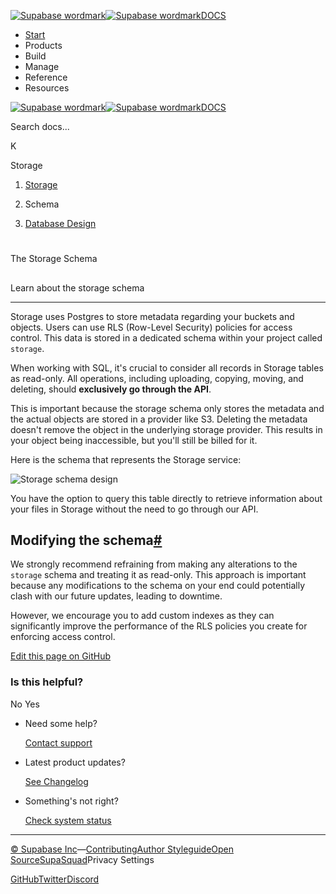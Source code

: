 [![Supabase wordmark](https://supabase.com/docs/_next/image?url=%2Fdocs%2Fsupabase-dark.svg&w=256&q=75&dpl=dpl_5BYG5BkQhU19GEfZfhcgAbeGcRQo)![Supabase wordmark](https://supabase.com/docs/_next/image?url=%2Fdocs%2Fsupabase-light.svg&w=256&q=75&dpl=dpl_5BYG5BkQhU19GEfZfhcgAbeGcRQo)DOCS](https://supabase.com/docs)

-   [Start](https://supabase.com/docs/guides/getting-started)
-   Products
-   Build
-   Manage
-   Reference
-   Resources

[![Supabase wordmark](https://supabase.com/docs/_next/image?url=%2Fdocs%2Fsupabase-dark.svg&w=256&q=75&dpl=dpl_5BYG5BkQhU19GEfZfhcgAbeGcRQo)![Supabase wordmark](https://supabase.com/docs/_next/image?url=%2Fdocs%2Fsupabase-light.svg&w=256&q=75&dpl=dpl_5BYG5BkQhU19GEfZfhcgAbeGcRQo)DOCS](https://supabase.com/docs)

Search docs...

K

Storage

1.  [Storage](https://supabase.com/docs/guides/storage)

3.  Schema

5.  [Database Design](https://supabase.com/docs/guides/storage/schema/design)

# 

The Storage Schema

## 

Learn about the storage schema

* * *

Storage uses Postgres to store metadata regarding your buckets and objects. Users can use RLS (Row-Level Security) policies for access control. This data is stored in a dedicated schema within your project called `storage`.

When working with SQL, it's crucial to consider all records in Storage tables as read-only. All operations, including uploading, copying, moving, and deleting, should **exclusively go through the API**.

This is important because the storage schema only stores the metadata and the actual objects are stored in a provider like S3. Deleting the metadata doesn't remove the object in the underlying storage provider. This results in your object being inaccessible, but you'll still be billed for it.

Here is the schema that represents the Storage service:

![Storage schema design](https://supabase.com/docs/img/storage/schema-design.png)

You have the option to query this table directly to retrieve information about your files in Storage without the need to go through our API.

## Modifying the schema[#](#modifying-the-schema)

We strongly recommend refraining from making any alterations to the `storage` schema and treating it as read-only. This approach is important because any modifications to the schema on your end could potentially clash with our future updates, leading to downtime.

However, we encourage you to add custom indexes as they can significantly improve the performance of the RLS policies you create for enforcing access control.

[Edit this page on GitHub](https://github.com/supabase/supabase/blob/master/apps/docs/content/guides/storage/schema/design.mdx)

### Is this helpful?

No Yes

-   Need some help?
    
    [Contact support](https://supabase.com/support)
-   Latest product updates?
    
    [See Changelog](https://supabase.com/changelog)
-   Something's not right?
    
    [Check system status](https://status.supabase.com/)

* * *

[© Supabase Inc](https://supabase.com/)—[Contributing](https://github.com/supabase/supabase/blob/master/apps/docs/DEVELOPERS.md)[Author Styleguide](https://github.com/supabase/supabase/blob/master/apps/docs/CONTRIBUTING.md)[Open Source](https://supabase.com/open-source)[SupaSquad](https://supabase.com/supasquad)Privacy Settings

[GitHub](https://github.com/supabase/supabase)[Twitter](https://twitter.com/supabase)[Discord](https://discord.supabase.com/)